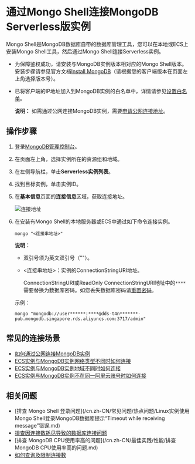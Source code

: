 # 通过Mongo Shell连接MongoDB Serverless版实例

Mongo Shell是MongoDB数据库自带的数据库管理工具，您可以在本地或ECS上安装Mongo Shell工具，然后通过Mongo Shell连接Serverless实例。

-   为保障鉴权成功，请安装与MongoDB实例版本相对应的Mongo Shell版本。安装步骤请参见官方文档[Install MongoDB](https://docs.mongodb.com/manual/installation/)（请根据您的客户端版本在页面左上角选择版本号）。
-   已将客户端的IP地址加入到MongoDB实例的白名单中，详情请参见[设置白名单](/cn.zh-CN/Serverless版快速入门/设置白名单.md)。

    **说明：** 如需通过公网连接MongoDB实例，需要[申请公网连接地址](/cn.zh-CN/Serverless版快速入门/申请公网连接地址.md)。


## 操作步骤

1.  登录[MongoDB管理控制台](https://mongodb.console.aliyun.com/)。

2.  在页面左上角，选择实例所在的资源组和地域。

3.  在左侧导航栏，单击**Serverless实例列表**。

4.  找到目标实例，单击实例ID。

5.  在**基本信息**页面的**连接信息**区域，获取连接地址。

    ![连接地址](https://static-aliyun-doc.oss-accelerate.aliyuncs.com/assets/img/zh-CN/5215322061/p171187.png)

6.  在安装有Mongo Shell的本地服务器或ECS中通过如下命令连接实例。

    ```
    mongo "<连接串地址>"
    ```

    **说明：**

    -   双引号须为英文双引号（""）。
    -   <连接串地址\>：实例的ConnectionStringURI地址。

        ConnectionStringURI或ReadOnly ConnectionStringURI地址中的`****`需要替换为数据库密码。如您丢失数据库密码请[重置密码](/cn.zh-CN/Serverless版快速入门/重置密码.md)。

    示例：

    ```
    mongo "mongodb://user******:****@dds-t4n*******-pub.mongodb.singapore.rds.aliyuncs.com:3717/admin"
    ```


## 常见的连接场景

-   [如何通过公网连接MongoDB实例](/cn.zh-CN/用户指南/连接实例/如何通过公网连接MongoDB实例.md)
-   [ECS实例与MongoDB实例网络类型不同时如何连接](/cn.zh-CN/用户指南/连接实例/ECS实例与MongoDB实例网络类型不同时如何连接.md)
-   [ECS实例与MongoDB实例地域不同时如何连接](/cn.zh-CN/用户指南/连接实例/ECS实例与MongoDB实例地域不同时如何连接.md)
-   [ECS实例与MongoDB实例不在同一阿里云账号时如何连接](/cn.zh-CN/用户指南/连接实例/ECS实例与MongoDB实例不在同一阿里云账号时如何连接.md)

## 相关问题

-   [排查 Mongo Shell 登录问题](/cn.zh-CN/常见问题/热点问题/Linux实例使用Mongo Shell登录MongoDB数据库提示“Timeout while receiving message”错误.md)
-   [排查因连接数耗尽导致的数据库连接问题](/cn.zh-CN/常见问题/热点问题/MongoDB实例连接数耗尽导致数据库连接失败.md)
-   [排查 MongoDB CPU使用率高的问题](/cn.zh-CN/最佳实践/性能/排查MongoDB CPU使用率高的问题.md)
-   [如何查询及限制连接数](/cn.zh-CN/常见问题/热点问题/如何查询及限制MongoDB实例的连接数.md)

